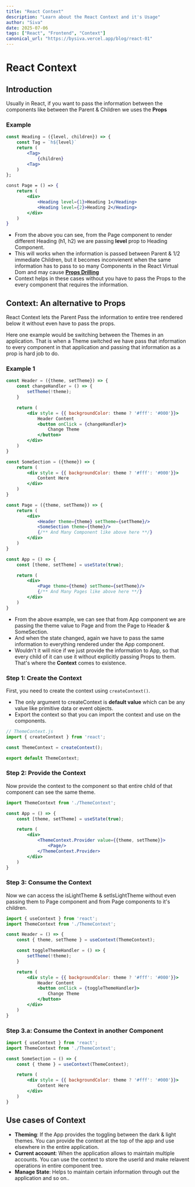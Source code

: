 ```yaml
---
title: "React Context"
description: "Learn about the React Context and it's Usage"
author: "Siva"
date: 2025-07-06
tags: ["React", "Frontend", "Context"]
canonical_url: "https://bysiva.vercel.app/blog/react-01"
---
```


# React Context
## Introduction
Usually in React, if you want to pass the information between the components like between the Parent & Children we uses the **Props**

### Example
```jsx
const Heading = ({level, children}) => {
    const Tag = `h${level}`
    return (
        <Tag>
            {children}
        <Tag>
    )
};

const Page = () => {
    return (
        <div>
            <Heading level={1}>Heading 1</Heading>
            <Heading level={2}>Heading 2</Heading>
        </div>
    )
}
```
- From the above you can see, from the Page component to render different Heading (h1, h2) we are passing **level** prop to Heading Component.
- This will works when the information is passed between Parent & 1/2 immediate Children, but it becomes inconvienent when the same information has to pass to so many Components in the React Virtual Dom and may cause [**Props Drilling**](https://react.dev/learn/sharing-state-between-components)
- Context helps in these cases without you have to pass the Props to the every component that requires the information.


## Context: An alternative to Props
React Context lets the Parent Pass the information to entire tree rendered below it without even have to pass the props. 

Here one example would be switching between the Themes in an application. That is when a Theme switched we have pass that information to every component in that application and passing that information as a prop is hard job to do.
### Example 1
```jsx
const Header = ({theme, setTheme}) => {
    const changeHandler = () => {
        setTheme(!theme);
    }

    return (
        <div style = {{ backgroundColor: theme ? '#fff': '#000'}}>
            Header Content
            <button onClick = {changeHandler}>
                Change Theme
            </button>
        </div>
    )
}

const SomeSection = ({theme}) => {
    return (
        <div style = {{ backgroundColor: theme ? '#fff': '#000'}}>
            Content Here
        </div>
    )
}

const Page = ({theme, setTheme}) => {
    return (
        <div>
            <Header theme={theme} setTheme={setTheme}/>
            <SomeSection theme={theme}/>
            {/** And Many Component like above here **/}
        </div>
    )
}

const App = () => {
    const [theme, setTheme] = useState(true);

    return (
        <div>
            <Page theme={theme} setTheme={setTheme}/>
            {/** And Many Pages like above here **/}
        </div>
    )
}
```
- From the above example, we can see that from App component we are passing the theme value to Page and from the Page to Header & SomeSection.
- And when the state changed, again we have to pass the same information to everything rendered under the App component.
- Wouldn't it will nice if we just provide the information to App, so that every child of it can use it without explicitly passing Props to them. That's where the **Context** comes to existence.

### Step 1: Create the Context
First, you need to create the context using `createContext()`.
- The only argument to createContext is **default value** which can be any value like primitive data or event objects.
- Export the context so that you can import the context and use on the components.
```javascript
// ThemeContext.js
import { createContext } from 'react';

const ThemeContext = createContext();

export default ThemeContext;
```

### Step 2: Provide the Context
Now provide the context to the component so that entire child of that component can see the same theme.
```jsx
import ThemeContext from './ThemeContext';

const App = () => {
    const [theme, setTheme] = useState(true);

    return (
        <div>
            <ThemeContext.Provider value={{theme, setTheme}}>
                <Page/>
            </ThemeContext.Provider>
        </div>
    )
}
```

### Step 3: Consume the Context
Now we can access the isLightTheme & setIsLightTheme without even passing them to Page component and from Page components to it's children.
```jsx
import { useContext } from 'react';
import ThemeContext from './ThemeContext';

const Header = () => {
    const { theme, setTheme } = useContext(ThemeContext);

    const toggleThemeHandler = () => {
        setTheme(!theme);
    }

    return (
        <div style = {{ backgroundColor: theme ? '#fff': '#000'}}>
            Header Content
            <button onClick = {toggleThemeHandler}>
                Change Theme
            </button>
        </div>
    )
}
```

### Step 3.a: Consume the Context in another Component
```jsx
import { useContext } from 'react';
import ThemeContext from './ThemeContext';

const SomeSection = () => {
    const { theme } = useContext(ThemeContext);

    return (
        <div style = {{ backgroundColor: theme ? '#fff': '#000'}}>
            Content Here
        </div>
    )
}
```

## Use cases of Context
- **Theming**: If the App provides the toggling between the dark & light themes. You can provide the context at the top of the app and use elsewhere in the entire application.
- **Current account**: When the application allows to maintain multiple accounts. You can use the context to store the userId and make relavent operations in entire component tree.
- **Manage State**: Helps to maintain certain information through out the application and so on..